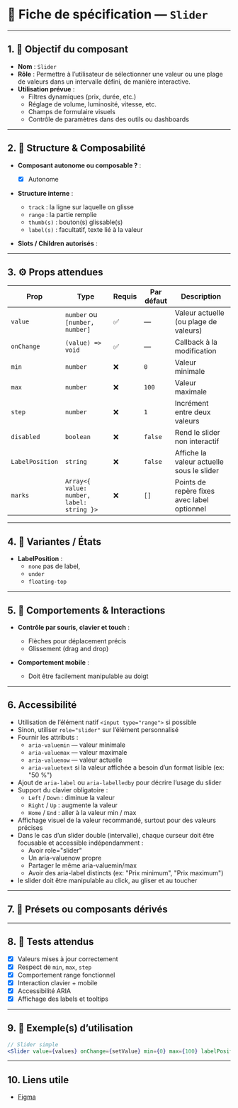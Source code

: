# 📄 Fiche de spécification — `Slider`

---

## 1. 🔎 Objectif du composant

- **Nom** : `Slider`
- **Rôle** : Permettre à l’utilisateur de sélectionner une valeur ou une plage de valeurs dans un intervalle défini, de manière interactive.
- **Utilisation prévue** :
    - Filtres dynamiques (prix, durée, etc.)
    - Réglage de volume, luminosité, vitesse, etc.
    - Champs de formulaire visuels
    - Contrôle de paramètres dans des outils ou dashboards

---

## 2. 🧱 Structure & Composabilité

- **Composant autonome ou composable ?** :
    - [x] Autonome

- **Structure interne** :
    - `track` : la ligne sur laquelle on glisse
    - `range` : la partie remplie 
    - `thumb(s)` : bouton(s) glissable(s)
    - `label(s)` : facultatif, texte lié à la valeur

- **Slots / Children autorisés** :

---

## 3. ⚙️ Props attendues

| Prop            | Type                                      | Requis | Par défaut   | Description                                          |
|-----------------|-------------------------------------------|--------|--------------|------------------------------------------------------|
| `value`         | `number` ou `[number, number]`            | ✅     | —            | Valeur actuelle (ou plage de valeurs)               |
| `onChange`      | `(value) => void`                         | ✅     | —            | Callback à la modification                          |
| `min`           | `number`                                  | ❌     | `0`          | Valeur minimale                                      |
| `max`           | `number`                                  | ❌     | `100`        | Valeur maximale                                      |
| `step`          | `number`                                  | ❌     | `1`          | Incrément entre deux valeurs                         |
| `disabled`      | `boolean`                                 | ❌     | `false`      | Rend le slider non interactif                       |
| `LabelPosition` | `string`                                  | ❌     | `false`      | Affiche la valeur actuelle sous le slider           |
| `marks`         | `Array<{ value: number, label: string }>` | ❌ | `[]`         | Points de repère fixes avec label optionnel         |

---

## 4. 🎨 Variantes / États


- **LabelPosition** :
    - `none` pas de label,
    - `under`
    - `floating-top`

---

## 5. 🧪 Comportements & Interactions

- **Contrôle par souris, clavier et touch** :
    - Flèches pour déplacement précis
    - Glissement (drag and drop)

- **Comportement mobile** :
    - Doit être facilement manipulable au doigt

---

## 6. Accessibilité

- Utilisation de l’élément natif `<input type="range">` si possible
- Sinon, utiliser `role="slider"` sur l’élément personnalisé
- Fournir les attributs :
  - `aria-valuemin` — valeur minimale
  - `aria-valuemax` — valeur maximale
  - `aria-valuenow` — valeur actuelle
  - `aria-valuetext` si la valeur affichée a besoin d’un format lisible (ex: "50 %")
- Ajout de `aria-label` ou `aria-labelledby` pour décrire l’usage du slider
- Support du clavier obligatoire :
  - `Left` / `Down` : diminue la valeur
  - `Right` / `Up` : augmente la valeur
  - `Home` / `End` : aller à la valeur min / max
- Affichage visuel de la valeur recommandé, surtout pour des valeurs précises
- Dans le cas d’un slider double (intervalle), chaque curseur doit être focusable et accessible indépendamment : 
  - Avoir role="slider"
  - Un aria-valuenow propre 
  - Partager le même aria-valuemin/max 
  - Avoir des aria-label distincts (ex: "Prix minimum", "Prix maximum")
- le slider doit être manipulable au click, au gliser et au toucher 
---

## 7. 🧩 Présets ou composants dérivés

---

## 8. 🧪 Tests attendus

- [x] Valeurs mises à jour correctement
- [x] Respect de `min`, `max`, `step`
- [x] Comportement range fonctionnel
- [x] Interaction clavier + mobile
- [x] Accessibilité ARIA
- [x] Affichage des labels et tooltips

---

## 9. 📐 Exemple(s) d’utilisation

```jsx
// Slider simple
<Slider value={values} onChange={setValue} min={0} max={100} labelPosition={"under"}/>

```
---

## 10. Liens utile
- [Figma](https://www.figma.com/design/BE2sfEyiN6lmoEw5l9kXY4/Design-system-V.2?node-id=1087-58516&m=dev)